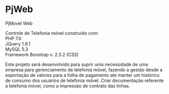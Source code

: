 # PjWeb
PjMovel Web

Controle de Telefonia móvel construído com: <br>
PHP 7.0<br>
JQuery 1.9.1<br>
MySQL 5.3<br>
Framework Boostrap v. 2.3.2 (CSS)<br>


Este projeto será desenvolvido para suprir uma necessidade de uma empresa para gerenciamento de telefonia móvel, fazendo a gestão desde a exportação de valores para a folha de pagamento ate manter um histórico de consumo dos usuários de telefonia móvel.
Criar documentação referente a telefonia móvel, como a impressão de contrato das linhas.
